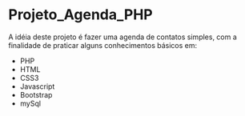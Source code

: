 # Projeto_Agenda_PHP

A idéia deste projeto é fazer uma agenda de contatos simples, com a finalidade de praticar alguns conhecimentos básicos em:

 - PHP
 - HTML
 - CSS3
 - Javascript
 - Bootstrap
 - mySql 
